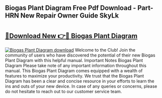 ## Biogas Plant Diagram Free Pdf Download - Part-HRN New Repair Owner Guide SkyLk

# <h2><a href="http://dfncec.blite.top/?on=Biogas+Plant+Diagram">🔗Download New 👉🔴 Biogas Plant Diagram</a></h2>

[![Biogas Plant Diagram download](https://i.imgur.com/lujVjoI.png)](http://dfncec.blite.top/?on=Biogas+Plant+Diagram)
Welcome to the Club! Join the community of users who have discovered the potential of their new Biogas Plant Diagram with this helpful manual. Important Notes Biogas Plant Diagram Please take note of any important information throughout this manual. This Biogas Plant Diagram comes equipped with a wealth of features to maximize your productivity. We trust that the Biogas Plant Diagram has been a clear and concise resource in your efforts to learn the ins and outs of your new device. In case of any queries or concerns, please do not hesitate to reach out to our customer service team.
